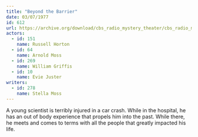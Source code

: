 ```yaml
---
title: "Beyond the Barrier"
date: 03/07/1977
id: 612
url: https://archive.org/download/cbs_radio_mystery_theater/cbs_radio_mystery_theater-0601-0650.zip/cbs_radio_mystery_theater-0601-0650%2Fcbsrmt_0612_beyond_the_barrier.mp3
actors:  
  - id: 151
    name: Russell Horton  
  - id: 64
    name: Arnold Moss  
  - id: 269
    name: William Griffis  
  - id: 10
    name: Evie Juster
writers:  
  - id: 278
    name: Stella Moss
---
```

A young scientist is terribly injured in a car crash. While in the hospital, he has an out of body experience that propels him into the past. While there, he meets and comes to terms with all the people that greatly impacted his life.